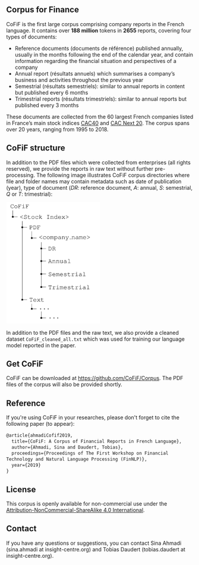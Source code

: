 ## Corpus for Finance

CoFiF is the first large corpus comprising company reports in the French language. It contains over **188 million** tokens in **2655** reports, covering four types of documents:

- Reference documents (documents de référence) published annually, usually in the months following the end of the calendar year, and contain information regarding the financial situation and perspectives of a company
- Annual report (résultats annuels) which summarises a company’s business and activities throughout the previous year
- Semestrial (résultats semestriels): similar to annual reports in content but published every 6 months
- Trimestrial reports (résultats trimestriels): similar to annual reports but published every 3 months

These documents are collected from the 60 largest French companies listed in France’s main stock indices [CAC40](https://en.wikipedia.org/wiki/CAC_40) and [CAC Next 20](https://en.wikipedia.org/wiki/CAC_Next_20). The corpus spans over 20 years, ranging from 1995 to 2018. 

## CoFiF structure
In addition to the PDF files which were collected from enterprises (all rights reserved), we provide the reports in raw text without further pre-processing. The following image illustrates CoFiF corpus directories where file and folder names may contain metadata such as date of publication (year), type of document (*DR*: reference document, *A*: annual, *S*: semestrial, *Q* or *T*: trimestrial): 

<img src="https://raw.githubusercontent.com/CoFiF/Corpus/master/CoFiF_structure.png" width="50%" height="50%"  alt="CoFiF structure"/>

In addition to the PDF files and the raw text, we also provide a cleaned dataset `CoFiF_cleaned_all.txt` which was used for training our language model reported in the paper. 

## Get CoFiF
CoFiF can be downloaded at https://github.com/CoFiF/Corpus. The PDF files of the corpus will also be provided shortly. 

## Reference
If you're using CoFiF in your researches, please don't forget to cite the following paper (to appear):

~~~
@article{ahmadiCofif2019,
  title={CoFiF: A Corpus of Financial Reports in French Language},
  author={Ahmadi, Sina and Daudert, Tobias},
  proceedings={Proceedings of The First Workshop on Financial Technology and Natural Language Processing (FinNLP)},
  year={2019}
}
~~~
## License 
This corpus is openly available for non-commercial use under the [Attribution-NonCommercial-ShareAlike 4.0 International](https://creativecommons.org/licenses/by-nc-sa/4.0/).

## Contact 
If you have any questions or suggestions, you can contact Sina Ahmadi (sina.ahmadi at insight-centre.org) and Tobias Daudert (tobias.daudert at insight-centre.org).
